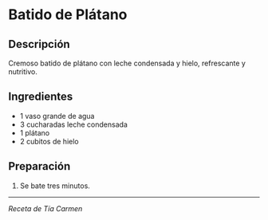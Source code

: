 # Batido de Plátano

## Descripción
Cremoso batido de plátano con leche condensada y hielo, refrescante y nutritivo.

## Ingredientes
- 1 vaso grande de agua
- 3 cucharadas leche condensada
- 1 plátano
- 2 cubitos de hielo

## Preparación

1. Se bate tres minutos.

---
*Receta de Tía Carmen*